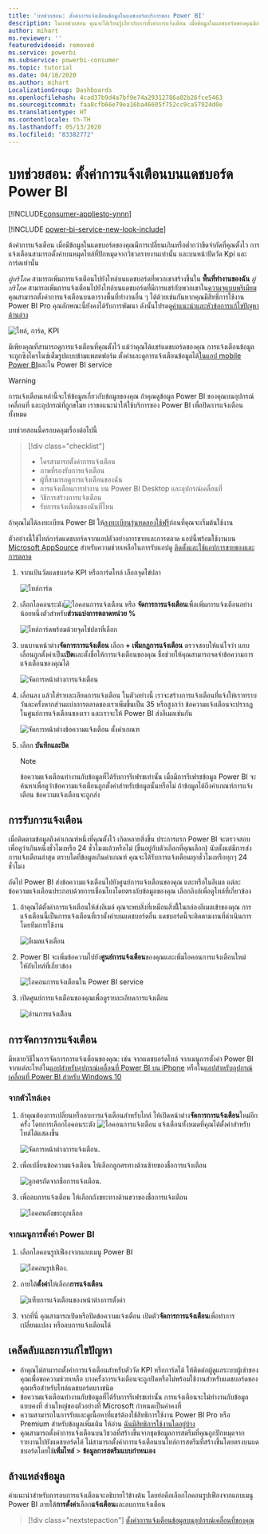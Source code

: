 ```yaml
---
title: 'บทช่วยสอน: ตั้งค่าการแจ้งเตือนข้อมูลในแดชบอร์ดบริการของ Power BI'
description: ในบทช่วยสอน คุณจะได้เรียนรู้เกี่ยวกับการตั้งค่าการแจ้งเตือน เมื่อข้อมูลในแดชบอร์ดของคุณมีการเปลี่ยนเกินขีดจำกัดที่คุณตั้งไว้ในบริการของ Power BI ของ Microsoft
author: mihart
ms.reviewer: ''
featuredvideoid: removed
ms.service: powerbi
ms.subservice: powerbi-consumer
ms.topic: tutorial
ms.date: 04/18/2020
ms.author: mihart
LocalizationGroup: Dashboards
ms.openlocfilehash: 4cad37b9d4a7bf9e74a29312786a02b26fce5463
ms.sourcegitcommit: faa8cfb66e79ea16ba46605f752cc9ca57924d0e
ms.translationtype: HT
ms.contentlocale: th-TH
ms.lasthandoff: 05/13/2020
ms.locfileid: "83382772"
---
```

# <a name="tutorial-set-alerts-on-power-bi-dashboards"></a>บทช่วยสอน: ตั้งค่าการแจ้งเตือนบนแดชบอร์ด Power BI

[!INCLUDE[consumer-appliesto-ynnn](../includes/consumer-appliesto-ynnn.md)]

[!INCLUDE [power-bi-service-new-look-include](../includes/power-bi-service-new-look-include.md)]

ต้งค่าการแจ้งเตือน เมื่อมีข้อมูลในแดชบอร์ดของคุณมีการเปลี่ยนเกินหรือต่ำกว่าขีดจำกัดที่คุณตั้งไว การแจ้งเตือนสามารถตั้งค่าบนหมุดไทล์ที่ปักหมุดจากวิชวลรายงานเท่านั้น และบนหน้าปัดวัด Kpi และการ์ดเท่านั้น 

*ผู้บริโภค* สามารถเพิ่มการแจ้งเตือนไปยังไทล์บนแดชบอร์ดที่พวกเขาสร้างขึ้นใน **พื้นที่ทำงานของฉัน** *ผู้บริโภค* สามารถเพิ่มการแจ้งเตือนไปยังไทล์บนแดชบอร์ดที่มีการแชร์กับพวกเขาใน[ความจุแบบพรีเมียม](end-user-license.md) คุณสามารถตั้งค่าการแจ้งเตือนบนตารางพื้นที่ทำงานอื่น ๆ ได้ด้วยเช่นกันหากคุณมีสิทธิ์การใช้งาน Power BI Pro
คุณลักษณะนี้ยังคงได้รับการพัฒนา ดังนั้นโปรดดู[คำแนะนำและหัวข้อการแก้ไขปัญหาด้านล่าง](#tips-and-troubleshooting)

![ไทล์, การ์ด, KPI](media/end-user-alerts/card-gauge-kpi.png)

มีเพียงคุณที่สามารถดูการแจ้งเตือนที่คุณตั้งไว้ แม้ว่าคุณได้แชร์แดชบอร์ดของคุณ การแจ้งเตือนข้อมูลจะถูกซิงโครไนซ์เต็มรูปแบบข้ามแพลตฟอร์ม ตั้งค่าและดูการแจ้งเตือนข้อมูลได้[ในแอป mobile Power BI](mobile/mobile-set-data-alerts-in-the-mobile-apps.md)และใน Power BI service 

> [!WARNING]
> การแจ้งเตือนเหล่านี้จะให้ข้อมูลเกี่ยวกับข้อมูลของคุณ ถ้าคุณดูข้อมูล Power BI ของคุณบนอุปกรณ์เคลื่อนที่ และอุปกรณ์ที่ถูกขโมย เราขอแนะนำให้ใช้บริการของ Power BI เพื่อปิดการแจ้งเตือนทั้งหมด
> 

บทช่วยสอนนี้ครอบคลุมเรื่องต่อไปนี้
> [!div class="checklist"]
> * ใครสามารถตั้งค่าการแจ้งเตือน
> * ภาพที่รองรับการแจ้งเตือน
> * ผู้ที่สามารถดูการแจ้งเตือนของฉัน
> * การแจ้งเตือนการทำงาน บน Power BI Desktop และอุปกรณ์เคลื่อนที่
> * วิธีการสร้างการแจ้งเตือน
> * รับการแจ้งเตือนของฉันที่ไหน

ถ้าคุณไม่ได้ลงทะเบียน Power BI ให้[ลงทะเบียนรุ่นทดลองใช้ฟรี](https://app.powerbi.com/signupredirect?pbi_source=web)ก่อนที่คุณจะเริ่มต้นใช้งาน

ตัวอย่างนี้ใช้ไทล์การ์ดแดชบอร์ดจากแอปตัวอย่างการขายและการตลาด แอปนี้พร้อมใช้งานบน [Microsoft AppSource](https://appsource.microsoft.com) สำหรับความช่วยเหลือในการรับแอปดู [ติดตั้งและใช้แอปการขายของและการตลาด](end-user-app-marketing.md)

1. จากแป้นวัดแดชบอร์ด KPI หรือการ์ดไทล์ เลือกจุดไข่ปลา
   
   ![ไทล์การ์ด](media/end-user-alerts/power-bi-cards.png)
2. เลือกไอคอนระฆัง![ไอคอนการแจ้งเตือน](media/end-user-alerts/power-bi-bell-icon.png) หรือ **จัดการการแจ้งเตือน**เพื่อเพิ่มการแจ้งเตือนอย่างน้อยหนึ่งตัวสำหรับ**ส่วนแบ่งการตลาดหน่วย %**

   ![ไทล์การ์ดพร้อมด้วยจุดไข่ปลาที่เลือก](media/end-user-alerts/power-bi-ellipses.png)

   
1. บนบานหน้าต่าง**จัดการการแจ้งเตือน** เลือก **+ เพิ่มกฎการแจ้งเตือน**  ตรวจสอบให้แน่ใจว่า แถบเลื่อนถูกตั้งค่าเป็น**เปิด**และตั้งชื่อให้การแจ้งเตือนของคุณ ชื่อช่วยให้คุณสามารถจดจำข้อความการแจ้งเตือนของคุณได้
   
   ![จัดการหน้าต่างการแจ้งเตือน](media/end-user-alerts/power-bi-manage-alert.png)
4. เลื่อนลง แล้วใส่รายละเอียดการแจ้งเตือน  ในตัวอย่างนี้ เราจะสร้างการแจ้งเตือนที่แจ้งให้เราทราบวันละครั้งหากส่วนแบ่งการตลาดของเราเพิ่มขึ้นเป็น 35 หรือสูงกว่า ข้อความแจ้งเตือนจะปรากฏในศูนย์การแจ้งเตือนของเรา และเราจะให้ Power BI ส่งอีเมลเช่นกัน
   
   ![จัดการหน้าต่างข้อความแจ้งเตือน ตั้งค่าเกณฑ](media/end-user-alerts/power-bi-manage-alert-details.png)
5. เลือก **บันทึกและปิด**
 
   > [!NOTE]
   > ข้อความแจ้งเตือนทำงานกับข้อมูลที่ได้รับการรีเฟรชเท่านั้น เมื่อมีการรีเฟรชข้อมูล Power BI จะค้นหาเพื่อดูว่าข้อความแจ้งเตือนถูกตั้งค่าสำหรับข้อมูลนั้นหรือไม่ ถ้าข้อมูลได้ถึงค่าเกณฑ์การแจ้งเตือน ข้อความแจ้งเตือนจะถูกส่ง 
   > 

## <a name="receiving-alerts"></a>การรับการแจ้งเตือน
เมื่อติดตามข้อมูลถึงค่าเกณฑ์หนึ่งที่คุณตั้งไว้ เกิดหลายสิ่งขึ้น ประการแรก Power BI จะตรวจสอบเพื่อดูว่าเกินหนึ่งชั่วโมงหรือ 24 ชั่วโมงแล้วหรือไม่ (ขึ้นอยู่กับตัวเลือกที่คุณเลือก) นับตั้งแต่มีการส่งการแจ้งเตือนล่าสุด ตราบใดที่ข้อมูลเกินค่าเกณฑ์ คุณจะได้รับการแจ้งเตือนทุกชั่วโมงหรือทุกๆ 24 ชั่วโมง

ถัดไป Power BI ส่งข้อความแจ้งเตือนไปยังศูนย์การแจ้งเตือนของคุณ และหรือในอีเมล แต่ละข้อความแจ้งเตือนประกอบด้วยการเชื่อมโยงโดยตรงกับข้อมูลของคุณ เลือกลิงก์เพื่อดูไทล์ที่เกี่ยวข้อง  

1. ถ้าคุณได้ตั้งค่าการแจ้งเตือนให้ส่งอีเมล์ คุณจะพบสิ่งที่เหมือนสิ่งนี้้ในกล่องอีเมลเข้าของคุณ การแจ้งเตือนนี้เป็นการแจ้งเตือนที่เราตั้งค่าบนแดชบอร์ดอื่น แดชบอร์ดนี้จะติดตามงานที่ดำเนินการโดยทีมการใช้งาน
   
   ![อีเมลแจ้งเตือน](media/end-user-alerts/power-bi-alert-email.png)
2. Power BI จะเพิ่มข้อความไปยัง**ศูนย์การแจ้งเตือน**ของคุณและเพิ่มไอคอนการแจ้งเตือนใหม่ใหักับไทล์ที่เกี่ยวข้อง
   
   ![ไอคอนการแจ้งเตือนใน Power BI service](media/end-user-alerts/power-bi-task-alert.png)
3. เปิดศูนย์การแจ้งเตือนของคุณเพื่อดูรายละเอียดการแจ้งเตือน
   
    ![อ่านการแจ้งเตืิอน](media/end-user-alerts/power-bi-notification.png)
   
  

## <a name="managing-alerts"></a>การจัดการการแจ้งเตือน

มีหลายวิธีในการจัดการการแจ้งเตือนของคุณ: เช่น จากแดชบอร์ดไทล์ จากเมนูการตั้งค่า Power BI จากแต่ละไทล์ใน[แอปสำหรับอุปกรณ์เคลื่อนที่ Power BI บน iPhone](mobile/mobile-set-data-alerts-in-the-mobile-apps.md) หรือใน[แอปสำหรับอุปกรณ์เคลื่อนที่ Power BI สำหรับ Windows 10](mobile/mobile-set-data-alerts-in-the-mobile-apps.md)

### <a name="from-the-tile-itself"></a>จากตัวไทล์เอง

1. ถ้าคุณต้องการเปลี่ยนหรือลบการแจ้งเตือนสำหรับไทล์ ให้เปิดหน้าต่าง**จัดการการแจ้งเตือน**ใหม่อีกครั้ง โดยการเลือกไอคอนระฆัง ![ไอคอนการแจ้งเตือน](media/end-user-alerts/power-bi-bell-icon.png) แจ้งเตือนทั้งหมดที่คุณได้ตั้งค่าสำหรับไทล์ได้แสดงขึ้น
   
    ![จัดการหน้าต่างการแจ้งเตือน](media/end-user-alerts/power-bi-manage-alerts.png).
2. เพื่อเปลี่ยนข้อความแจ้งเตือน ให้เลือกลูกศรทางด้านซ้ายของชื่อการแจ้งเตือน
   
    ![ลูกศรถัดจากชื่อการแจ้งเตือน](media/end-user-alerts/power-bi-modify-alert.png).
3. เพื่อลบการแจ้งเตือน ให้เลือกถังขยะทางด้านขวาของชื่อการแจ้งเตือน
   
      ![ไอคอนถังขยะถูกเลือก](media/end-user-alerts/power-bi-alert-delete.png)

### <a name="from-the-power-bi-settings-menu"></a>จากเมนูการตั้งค่า Power BI

1. เลือกไอคอนรูปเฟืองจากแถบเมนู Power BI
   
    ![ไอคอนรูปเฟือง](media/end-user-alerts/powerbi-gear-icon.png).
2. ภายใต้**ตั้งค่า**ให้เลือก**การแจ้งเตือน**
   
    ![แท็บการแจ้งเตือนของหน้าต่างการตั้งค่า](media/end-user-alerts/power-bi-alert-settings.png)
3. จากที่นี่ คุณสามารถเปิดหรือปิดข้อความแจ้งเตือน เปิดตัว**จัดการการแจ้งเตือน**เพื่อทำการเปลี่ยนแปลง หรือลบการแจ้งเตือนได้

## <a name="tips-and-troubleshooting"></a>เคล็ดลับและการแก้ไขปัญหา 

* ถ้าคุณไม่สามารถตั้งค่าการแจ้งเตือนสำหรับตัววัด KPI หรือการ์ดได้ ให้ติดต่อผู้ดูแลระบบผู้เช่าของคุณเพื่อขอความช่วยเหลือ บางครั้งการแจ้งเตือนจะถูกปิดหรือไม่พร้อมใช้งานสำหรับแดชบอร์ดของคุณหรือสำหรับไทล์แดชบอร์ดบางชนิด
* ข้อความแจ้งเตือนทำงานกับข้อมูลที่ได้รับการรีเฟรชเท่านั้น การแจ้งเตือนจะไม่ทำงานกับข้อมูลแบบคงที่ ส่วนใหญ่ของตัวอย่างที่ Microsoft กำหนดเป็นค่าคงที่ 
* ความสามารถในการรับและดูเนื้อหาที่แชร์ต้องใช้สิทธิการใช้งาน Power BI Pro หรือ Premium สำหรับข้อมูลเพิ่มเติม ให้อ่าน [ฉันมีสิทธิการใช้งานใดอยู่บ้าง](end-user-license.md)
* คุณสามารถตั้งค่าการแจ้งเตือนบนวิชวลที่สร้างขึ้นจากชุดข้อมูลการสตรีมที่คุณถูกปักหมุดจากรายงานไปยังแดชบอร์ดได้ ไม่สามารถตั้งค่าการแจ้งเตือนบนไทล์การสตรีมที่สร้างขึ้นโดยตรงบนแดชบอร์ดโดยใช้**เพิ่มไทล์** > **ข้อมูลการสตรีมแบบกำหนเอง**


## <a name="clean-up-resources"></a>ล้างแหล่งข้อมูล
คำแนะนำสำหรับการลบการแจ้งเตือนจะอธิบายไว้ข้างต้น โดยย่อคือเลือกไอคอนรูปเฟืองจากแถบเมนู Power BI ภายใต้**การตั้งค่า**เลือก**แจ้งเตือน**และลบการแจ้งเตือน

> [!div class="nextstepaction"]
> [ตั้งค่าการแจ้งเตือนข้อมูลบนอุปกรณ์เคลื่อนที่ของคุณ](mobile/mobile-set-data-alerts-in-the-mobile-apps.md)


